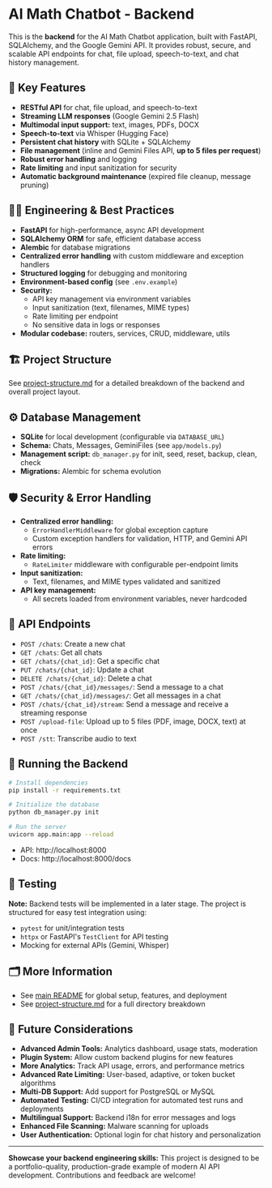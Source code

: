 # AI Math Chatbot - Backend

This is the **backend** for the AI Math Chatbot application, built with FastAPI, SQLAlchemy, and the Google Gemini API. It provides robust, secure, and scalable API endpoints for chat, file upload, speech-to-text, and chat history management.

## 🌟 Key Features

- **RESTful API** for chat, file upload, and speech-to-text
- **Streaming LLM responses** (Google Gemini 2.5 Flash)
- **Multimodal input support:** text, images, PDFs, DOCX
- **Speech-to-text** via Whisper (Hugging Face)
- **Persistent chat history** with SQLite + SQLAlchemy
- **File management** (inline and Gemini Files API, **up to 5 files per request**)
- **Robust error handling** and logging
- **Rate limiting** and input sanitization for security
- **Automatic background maintenance** (expired file cleanup, message pruning)

## 🧑‍💻 Engineering & Best Practices

- **FastAPI** for high-performance, async API development
- **SQLAlchemy ORM** for safe, efficient database access
- **Alembic** for database migrations
- **Centralized error handling** with custom middleware and exception handlers
- **Structured logging** for debugging and monitoring
- **Environment-based config** (see `.env.example`)
- **Security:**
  - API key management via environment variables
  - Input sanitization (text, filenames, MIME types)
  - Rate limiting per endpoint
  - No sensitive data in logs or responses
- **Modular codebase:** routers, services, CRUD, middleware, utils

## 🏗️ Project Structure

See [project-structure.md](../project-structure.md) for a detailed breakdown of the backend and overall project layout.

## ⚙️ Database Management

- **SQLite** for local development (configurable via `DATABASE_URL`)
- **Schema:** Chats, Messages, GeminiFiles (see `app/models.py`)
- **Management script:** `db_manager.py` for init, seed, reset, backup, clean, check
- **Migrations:** Alembic for schema evolution

## 🛡️ Security & Error Handling

- **Centralized error handling:**
  - `ErrorHandlerMiddleware` for global exception capture
  - Custom exception handlers for validation, HTTP, and Gemini API errors
- **Rate limiting:**
  - `RateLimiter` middleware with configurable per-endpoint limits
- **Input sanitization:**
  - Text, filenames, and MIME types validated and sanitized
- **API key management:**
  - All secrets loaded from environment variables, never hardcoded

## 🔗 API Endpoints

- `POST /chats`: Create a new chat
- `GET /chats`: Get all chats
- `GET /chats/{chat_id}`: Get a specific chat
- `PUT /chats/{chat_id}`: Update a chat
- `DELETE /chats/{chat_id}`: Delete a chat
- `POST /chats/{chat_id}/messages/`: Send a message to a chat
- `GET /chats/{chat_id}/messages/`: Get all messages in a chat
- `POST /chats/{chat_id}/stream`: Send a message and receive a streaming response
- `POST /upload-file`: Upload up to 5 files (PDF, image, DOCX, text) at once
- `POST /stt`: Transcribe audio to text

## 🏃 Running the Backend

```bash
# Install dependencies
pip install -r requirements.txt

# Initialize the database
python db_manager.py init

# Run the server
uvicorn app.main:app --reload
```

- API: http://localhost:8000
- Docs: http://localhost:8000/docs

## 🧪 Testing

**Note:** Backend tests will be implemented in a later stage. The project is structured for easy test integration using:

- `pytest` for unit/integration tests
- `httpx` or FastAPI's `TestClient` for API testing
- Mocking for external APIs (Gemini, Whisper)

## 🗂️ More Information

- See [main README](../README.md) for global setup, features, and deployment
- See [project-structure.md](../project-structure.md) for a full directory breakdown

## 🔮 Future Considerations

- **Advanced Admin Tools:** Analytics dashboard, usage stats, moderation
- **Plugin System:** Allow custom backend plugins for new features
- **More Analytics:** Track API usage, errors, and performance metrics
- **Advanced Rate Limiting:** User-based, adaptive, or token bucket algorithms
- **Multi-DB Support:** Add support for PostgreSQL or MySQL
- **Automated Testing:** CI/CD integration for automated test runs and deployments
- **Multilingual Support:** Backend i18n for error messages and logs
- **Enhanced File Scanning:** Malware scanning for uploads
- **User Authentication:** Optional login for chat history and personalization

---

**Showcase your backend engineering skills:** This project is designed to be a portfolio-quality, production-grade example of modern AI API development. Contributions and feedback are welcome!